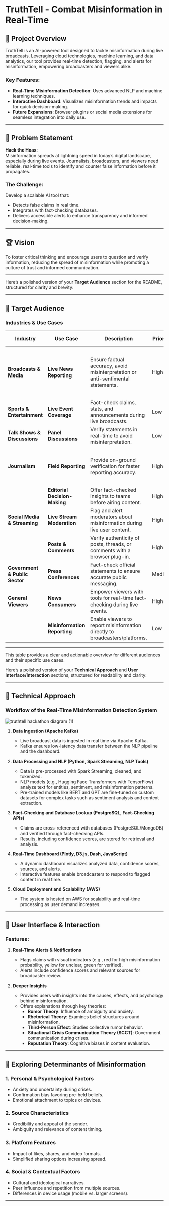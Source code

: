 # TruthTell - Combat Misinformation in Real-Time  

## 🚀 Project Overview  
TruthTell is an AI-powered tool designed to tackle misinformation during live broadcasts. Leveraging cloud technologies, machine learning, and data analytics, our tool provides real-time detection, flagging, and alerts for misinformation, empowering broadcasters and viewers alike.  

### Key Features:  
- **Real-Time Misinformation Detection**: Uses advanced NLP and machine learning techniques.  
- **Interactive Dashboard**: Visualizes misinformation trends and impacts for quick decision-making.  
- **Future Expansions**: Browser plugins or social media extensions for seamless integration into daily use.  

---

## 🧩 Problem Statement  
**Hack the Hoax**:  
Misinformation spreads at lightning speed in today’s digital landscape, especially during live events. Journalists, broadcasters, and viewers need reliable, real-time tools to identify and counter false information before it propagates.  

### The Challenge:  
Develop a scalable AI tool that:  
- Detects false claims in real time.  
- Integrates with fact-checking databases.  
- Delivers accessible alerts to enhance transparency and informed decision-making.  

---

## 🏆 Vision  
To foster critical thinking and encourage users to question and verify information, reducing the spread of misinformation while promoting a culture of trust and informed communication.  

---

Here’s a polished version of your **Target Audience** section for the README, structured for clarity and brevity:  

---

## 🎯 Target Audience  

### Industries & Use Cases  

| **Industry**                  | **Use Case**                                   | **Description**                                                                 | **Priority**    | **Future Extensions**                                                       |  
|-------------------------------|-----------------------------------------------|--------------------------------------------------------------------------------|-----------------|------------------------------------------------------------------------------|  
| **Broadcasts & Media**        | **Live News Reporting**                        | Ensure factual accuracy, avoid misinterpretation or anti-sentimental statements. | High            | Extend for scripted shows to cross-reference pre-approved content.          |  
| **Sports & Entertainment**    | **Live Event Coverage**                        | Fact-check claims, stats, and announcements during live broadcasts.             | Low             | -                                                                            |  
| **Talk Shows & Discussions**  | **Panel Discussions**                         | Verify statements in real-time to avoid misinterpretation.                      | Low             | -                                                                            |  
| **Journalism**                | **Field Reporting**                           | Provide on-ground verification for faster reporting accuracy.                   | High            | Integrate real-time fact-checking into editorial workflows.                 |  
|                               | **Editorial Decision-Making**                 | Offer fact-checked insights to teams before airing content.                     | High            | -                                                                            |  
| **Social Media & Streaming**  | **Live Stream Moderation**                    | Flag and alert moderators about misinformation during live user content.         | High            | -                                                                            |  
|                               | **Posts & Comments**                          | Verify authenticity of posts, threads, or comments with a browser plug-in.      | High            | -                                                                            |  
| **Government & Public Sector**| **Press Conferences**                         | Fact-check official statements to ensure accurate public messaging.             | Medium          | Prioritize critical topics during emergencies.                              |  
| **General Viewers**           | **News Consumers**                            | Empower viewers with tools for real-time fact-checking during live events.      | High            | -                                                                            |  
|                               | **Misinformation Reporting**                  | Enable viewers to report misinformation directly to broadcasters/platforms.     | Low             | -                                                                            |  

---

This table provides a clear and actionable overview for different audiences and their specific use cases.

Here’s a polished version of your **Technical Approach** and **User Interface/Interaction** sections, structured for readability and clarity:  

---

## 🔧 Technical Approach  
### Workflow of the Real-Time Misinformation Detection System  
![truthtell hackathon diagram (1)](https://github.com/user-attachments/assets/f2db9564-4c5a-4988-9d2c-4b388ef90d7c)


1. **Data Ingestion (Apache Kafka)**  
   - Live broadcast data is ingested in real time via Apache Kafka.  
   - Kafka ensures low-latency data transfer between the NLP pipeline and the dashboard.  

2. **Data Processing and NLP (Python, Spark Streaming, NLP Tools)**  
   - Data is pre-processed with Spark Streaming, cleaned, and tokenized.  
   - NLP models (e.g., Hugging Face Transformers with TensorFlow) analyze text for entities, sentiment, and misinformation patterns.  
   - Pre-trained models like BERT and GPT are fine-tuned on custom datasets for complex tasks such as sentiment analysis and context extraction.  

3. **Fact-Checking and Database Lookup (PostgreSQL, Fact-Checking APIs)**  
   - Claims are cross-referenced with databases (PostgreSQL/MongoDB) and verified through fact-checking APIs.  
   - Results, including confidence scores, are stored for retrieval and analysis.  

4. **Real-Time Dashboard (Plotly, D3.js, Dash, JavaScript)**  
   - A dynamic dashboard visualizes analyzed data, confidence scores, sources, and alerts.  
   - Interactive features enable broadcasters to respond to flagged content in real time.  

5. **Cloud Deployment and Scalability (AWS)**  
   - The system is hosted on AWS for scalability and real-time processing as user demand increases.  

---

## 🎨 User Interface & Interaction  

### Features:  
1. **Real-Time Alerts & Notifications**  
   - Flags claims with visual indicators (e.g., red for high misinformation probability, yellow for unclear, green for verified).  
   - Alerts include confidence scores and relevant sources for broadcaster review.  

2. **Deeper Insights**  
   - Provides users with insights into the causes, effects, and psychology behind misinformation.  
   - Offers explanations through key theories:  
     - **Rumor Theory**: Influence of ambiguity and anxiety.  
     - **Rhetorical Theory**: Examines belief structures around misinformation.  
     - **Third-Person Effect**: Studies collective rumor behavior.  
     - **Situational Crisis Communication Theory (SCCT)**: Government communication during crises.  
     - **Reputation Theory**: Cognitive biases in content evaluation.  

---

## 🧠 Exploring Determinants of Misinformation  

### 1. **Personal & Psychological Factors**  
   - Anxiety and uncertainty during crises.  
   - Confirmation bias favoring pre-held beliefs.  
   - Emotional attachment to topics or devices.  

### 2. **Source Characteristics**  
   - Credibility and appeal of the sender.  
   - Ambiguity and relevance of content timing.  

### 3. **Platform Features**  
   - Impact of likes, shares, and video formats.  
   - Simplified sharing options increasing spread.  

### 4. **Social & Contextual Factors**  
   - Cultural and ideological narratives.  
   - Peer influence and repetition from multiple sources.  
   - Differences in device usage (mobile vs. larger screens).  

---

